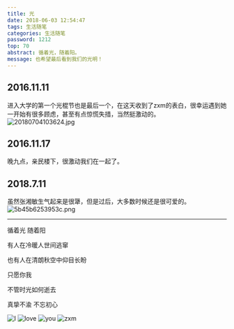 ```yaml
---
title: 光
date: 2018-06-03 12:54:47
tags: 生活随笔
categories: 生活随笔
password: 1212
top: 70
abstract: 循着光，随着阳。
message: 也希望最后看到我们的光明！
---
```

## 2016.11.11
进入大学的第一个光棍节也是最后一个，在这天收到了zxm的表白，很幸运遇到她一开始有很多顾虑，甚至有点惊慌失措，当然挺激动的。
![20180704103624.jpg](https://i.loli.net/2018/07/11/5b45b62c5efa6.jpg)

## 2016.11.17
晚九点，亲民楼下，很激动我们在一起了。

## 2018.7.11
虽然张湘敏生气起来是很犟，但是过后，大多数时候还是很可爱的。
![5b45b6253953c.png](https://i.loli.net/2018/07/11/5b45b6253953c.png)

---

循着光 随着阳

有人在冷暖人世间逃窜

也有人在清朗秋空中仰目长盼


只愿你我

不管时光如何逝去

真挚不渝 不忘初心


![I](https://i.loli.net/2018/06/12/5b1fcbeba2cbe.jpg)
![love](https://i.loli.net/2018/06/12/5b1fcbe9dabdf.jpg)
![you](https://i.loli.net/2018/06/12/5b1fcbd349f1f.jpg)
![zxm](https://i.loli.net/2018/06/12/5b1fcbdec243a.jpg)
